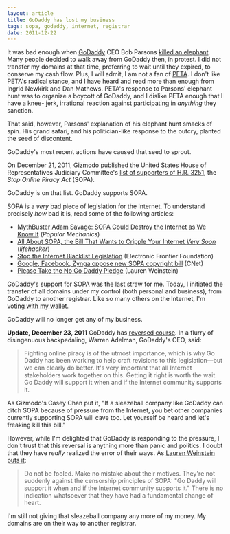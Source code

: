 ```yaml
---
layout: article
title: GoDaddy has lost my business
tags: sopa, godaddy, internet, registrar
date: 2011-12-22
---
```


It was bad enough when [GoDaddy][] CEO Bob Parsons [killed an elephant][].
Many people decided to walk away from GoDaddy then, in protest. I did not
transfer my domains at that time, preferring to wait until they expired, to
conserve my cash flow. Plus, I will admit, I am not a fan of [PETA][]. I don't
like PETA's radical stance, and I have heard and read more than enough from
Ingrid Newkirk and Dan Mathews. PETA's response to Parsons' elephant hunt was
to organize a boycott of GoDaddy, and I dislike PETA enough that I have a knee-
jerk, irrational reaction against participating in _anything_ they sanction.

That said, however, Parsons' explanation of his elephant hunt smacks of spin.
His grand safari, and his politician-like response to the outcry, planted the
seed of discontent.

GoDaddy's most recent actions have caused that seed to sprout.

On December 21, 2011, [Gizmodo][] published the United States House of
Representatives Judiciary Committee's [list of supporters of H.R. 3251][], the
_Stop Online Piracy Act_ (SOPA).

GoDaddy is on that list. GoDaddy supports SOPA.

SOPA is a _very_ bad piece of legislation for the Internet. To understand precisely _how_ bad it is, read some of the following articles:

* [MythBuster Adam Savage: SOPA Could Destroy the Internet as We Know It][ref1] (*Popular Mechanics*)
* [All About SOPA, the Bill That Wants to Cripple Your Internet *Very Soon*][ref2] (*lifehacker*)
* [Stop the Internet Blacklist Legislation][ref3] (Electronic Frontier Foundation)
* [Google, Facebook, Zynga oppose new SOPA copyright bill][ref4] (CNet)
* [Please Take the No Go Daddy Pledge][ref5] (Lauren Weinstein)

GoDaddy's support for SOPA was the last straw for me. Today, I initiated the
transfer of all domains under my control (both personal and business), from
GoDaddy to another registrar. Like so many others on the Internet, I'm
[voting with my wallet][].

GoDaddy will no longer get any of my business.

**Update, December 23, 2011** GoDaddy has [reversed course][]. In a flurry
of disingenuous backpedaling, Warren Adelman, GoDaddy's CEO, said:

> Fighting online piracy is of the utmost importance, which is why Go Daddy has
> been working to help craft revisions to this legislation—but we can clearly
> do better. It's very important that all Internet stakeholders work together
> on this. Getting it right is worth the wait. Go Daddy will support it when
> and if the Internet community supports it.

As Gizmodo's Casey Chan put it, "If a sleazeball company like GoDaddy can ditch
SOPA because of pressure from the Internet, you bet other companies currently
supporting SOPA will cave too. Let yourself be heard and let's freaking kill
this bill."

However, while I'm delighted that GoDaddy is responding to the pressure, I
don't trust that this reversal is anything more than panic and politics. I
doubt that they have _really_ realized the error of their ways. As
[Lauren Weinstein puts it](http://lauren.vortex.com/archive/000922.html):

> Do not be fooled.  Make no mistake about their motives.  They're not suddenly
> against the censorship principles of SOPA: "Go Daddy will support it when and
> if the Internet community supports it."  There is no indication whatsoever
> that they have had a fundamental change of heart.

I'm still not giving that sleazeball company any more of my money. My domains
are on their way to another registrar.

[GoDaddy]: http://www.godaddy.com/
[reversed course]: http://gizmodo.com/5870870/godaddy-changes-its-mind-on-supporting-that-evil-sopa-legislation
[killed an elephant]: http://mashable.com/2011/04/01/bob-parsons-elephant-story/
[PETA]: http://www.peta.org/
[SOPA]: http://technorati.com/technology/cloud-computing/article/if-sopa-passes-impact-will-devastate/
[Gizmodo]: http://gizmodo.com/
[list of supporters of H.R. 3251]: http://gizmodo.com/5870241/presented-without-comment-every-single-company-supporting-sopa-the-awful-internet-censorship-law
[voting with my wallet]: http://www.pcmag.com/article2/0,2817,2398005,00.asp
[ref1]: http://www.popularmechanics.com/science/mythbusters/articles/mythbuster-adam-savage-sopa-could-destroy-the-internet-as-we-know-it-6620300
[ref2]: http://lifehacker.com/5860205/all-about-sopa-the-bill-thats-going-to-cripple-your-internet
[ref3]: https://action.eff.org/o/9042/p/dia/action/public/?action_KEY=8173
[ref4]: http://news.cnet.com/8301-31921_3-57325134-281/google-facebook-zynga-oppose-new-sopa-copyright-bill/
[ref5]: http://lauren.vortex.com/archive/000921.html
